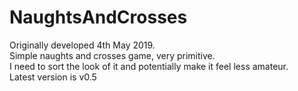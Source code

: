 # NaughtsAndCrosses
 Originally developed 4th May 2019.\
 Simple naughts and crosses game, very primitive.\
 I need to sort the look of it and potentially make it feel less amateur.\
Latest version is v0.5
